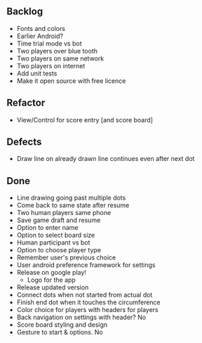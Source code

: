 Backlog
-------
* Fonts and colors
* Earlier Android?
* Time trial mode vs bot
* Two players over blue tooth
* Two players on same network
* Two players on internet
* Add unit tests
* Make it open source with free licence

Refactor
--------
* View/Control for score entry [and score board]

Defects
-------
* Draw line on already drawn line continues even after next dot

Done
----
* Line drawing going past multiple dots
* Come back to same state after resume
* Two human players same phone
* Save game draft and resume
* Option to enter name
* Option to select board size
* Human participant vs bot
* Option to choose player type
* Remember user's previous choice
* User android preference framework for settings
* Release on google play!
    * Logo for the app
* Release updated version
* Connect dots when not started from actual dot
* Finish end dot when it touches the circumference
* Color choice for players with headers for players
* Back navigation on settings with header? No
* Score board styling and design
* Gesture to start & options. No
